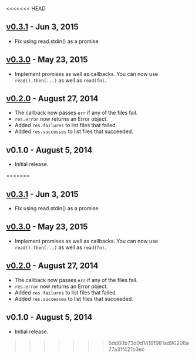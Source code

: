 <<<<<<< HEAD
## [v0.3.1] - Jun  3, 2015

 * Fix using read.stdin() as a promise.

## [v0.3.0] - May 23, 2015

 * Implement promises as well as callbacks. You can now use `read().then(...)` as well as `read(fn)`.

## [v0.2.0] - August 27, 2014

 * The callback now passes `err` if any of the files fail.
 * `res.error` now returns an Error object.
 * Added `res.failures` to list files that failed.
 * Added `res.successes` to list files that succeeded.

## v0.1.0 - August 5, 2014

 * Initial release.

[v0.2.0]: https://github.com/rstacruz/read-input/compare/v0.1.0...v0.2.0
[v0.3.0]: https://github.com/rstacruz/read-input/compare/v0.2.0...v0.3.0
[v0.3.1]: https://github.com/rstacruz/read-input/compare/v0.3.0...v0.3.1
=======
## [v0.3.1] - Jun  3, 2015

 * Fix using read.stdin() as a promise.

## [v0.3.0] - May 23, 2015

 * Implement promises as well as callbacks. You can now use `read().then(...)` as well as `read(fn)`.

## [v0.2.0] - August 27, 2014

 * The callback now passes `err` if any of the files fail.
 * `res.error` now returns an Error object.
 * Added `res.failures` to list files that failed.
 * Added `res.successes` to list files that succeeded.

## v0.1.0 - August 5, 2014

 * Initial release.

[v0.2.0]: https://github.com/rstacruz/read-input/compare/v0.1.0...v0.2.0
[v0.3.0]: https://github.com/rstacruz/read-input/compare/v0.2.0...v0.3.0
[v0.3.1]: https://github.com/rstacruz/read-input/compare/v0.3.0...v0.3.1
>>>>>>> 6dd80b73d9d1419f981ad90206a77a31f421b3ec

